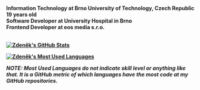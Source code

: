 <b>
Information Technology at Brno University of Technology, Czech Republic
<br>
19 years old
<br>
Software Developer at University Hospital in Brno
<br>
Frontend Developer at eos media s.r.o.
<br>
<br>
<b>
  
[![Zdeněk's GitHub Stats](https://github-readme-stats.vercel.app/api?username=xzd3n3k&count_private=true&hide=none&show_icons=true&theme=radical&include_all_commits=true&disable_animations=true)](https://github.com/xzd3n3k)

[![Zdeněk's Most Used Languages](https://github-readme-stats.vercel.app/api/top-langs/?username=xzd3n3k&langs_count=10&layout=compact&theme=radical)](https://github.com/xzd3n3k)
  
<!--[![Zdeněk's wakatime stats](https://github-readme-stats.vercel.app/api/wakatime?username=xzd3n3k)](https://github.com/xzd3n3k)-->

*NOTE: **Most Used Languages** do not indicate skill level or anything like that. It is a GitHub metric of which languages have the most code at my GitHub repositories.*
